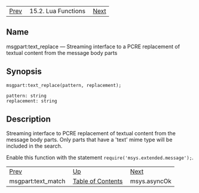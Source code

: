 |     |     |     |
| --- | --- | --- |
| [Prev](lua.ref.msgpart_text_match)  | 15.2. Lua Functions |  [Next](lua.ref.msys.asyncOk.php) |

<a name="lua.ref.msgpart_text_replace"></a>
## Name

msgpart:text_replace — Streaming interface to a PCRE replacement of textual content from the message body parts

<a name="idp25859152"></a>
## Synopsis

`msgpart:text_replace(pattern, replacement);`

```
pattern: string
replacement: string
```
<a name="idp25861824"></a>
## Description

Streaming interface to PCRE replacement of textual content from the message body parts. Only parts that have a 'text' mime type will be included in the search.

Enable this function with the statement `require('msys.extended.message');`.

|     |     |     |
| --- | --- | --- |
| [Prev](lua.ref.msgpart_text_match)  | [Up](lua.function.details.php) |  [Next](lua.ref.msys.asyncOk.php) |
| msgpart:text_match  | [Table of Contents](index) |  msys.asyncOk |

